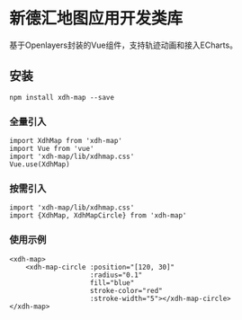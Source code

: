 # 新德汇地图应用开发类库

基于Openlayers封装的Vue组件，支持轨迹动画和接入ECharts。


## 安装
```
npm install xdh-map --save
```

### 全量引入
```
import XdhMap from 'xdh-map'
import Vue from 'vue'
import 'xdh-map/lib/xdhmap.css'
Vue.use(XdhMap)

```

### 按需引入
```
import 'xdh-map/lib/xdhmap.css'
import {XdhMap, XdhMapCircle} from 'xdh-map'

```

### 使用示例

```
<xdh-map>
    <xdh-map-circle :position="[120, 30]"
                    :radius="0.1"
                    fill="blue"
                    stroke-color="red"
                    :stroke-width="5"></xdh-map-circle>
</xdh-map>
```